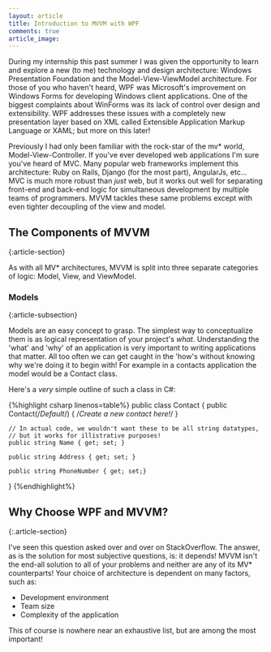 ```yaml
---
layout: article
title: Introduction to MVVM with WPF
comments: true
article_image: 
---
```


During my internship this past summer I was given the opportunity to learn and explore a new (to me) technology
and design architecture: Windows Presentation Foundation and the Model-View-ViewModel architecture. For those of 
you who haven't heard, WPF was Microsoft's improvement on Windows Forms for developing Windows client applications. 
One of the biggest complaints about WinForms was its lack of control over design and extensibility. WPF addresses these 
issues with a completely new presentation layer based on XML called Extensible Application Markup Language or XAML; 
but more on this later!


Previously I had only been familiar with the rock-star of the mv* world, Model-View-Controller. 
If you've ever developed web applications I'm sure you've heard of MVC. Many popular web frameworks implement this architecture:
Ruby on Rails, Django (for the most part), AngularJs, etc... MVC is much more robust than _just_ web, 
but it works out well for separating front-end and back-end logic for simultaneous development by multiple teams of programmers.
MVVM tackles these same problems except with even tighter decoupling of the view and model.
 
## The Components of MVVM
{:article-section}

As with all MV* architectures, MVVM is split into three separate categories of logic: Model, View, and ViewModel.

### Models
{:article-subsection}

Models are an easy concept to grasp. The simplest way to conceptualize them is as logical
representation of your project's _what_. Understanding the 'what' and 'why' of an application is 
very important to writing applications that matter. All too often we can get caught in the 'how's without knowing
why we're doing it to begin with! For example in a contacts application the model would be a Contact class.

Here's a _very_ simple outline of such a class in C#:

{%highlight csharp linenos=table%}
public class Contact
{
    public Contact(/*Default*/)
    {
        /*Create a new contact here!*/
    }
    
    // In actual code, we wouldn't want these to be all string datatypes, 
    // but it works for illistrative purposes!
    public string Name { get; set; }
    
    public string Address { get; set; }
    
    public string PhoneNumber { get; set;}
}
{%endhighlight%}

## Why Choose WPF and MVVM?
{:.article-section}


I've seen this question asked over and over on StackOverflow. The answer, as is the solution for most subjective
questions, is: it depends! MVVM isn't the end-all solution to all of your problems and neither are any of its
MV* counterparts! Your choice of architecture is dependent on many factors, such as:

* Development environment
* Team size
* Complexity of the application

This of course is nowhere near an exhaustive list, but are among the most important!
